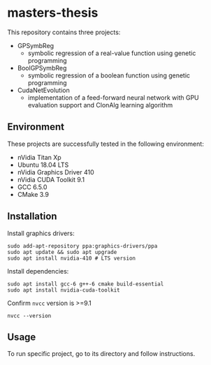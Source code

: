 # masters-thesis

This repository contains three projects:
* GPSymbReg
  - symbolic regression of a real-value function using genetic programming
* BoolGPSymbReg
  - symbolic regression of a boolean function using genetic programming
* CudaNetEvolution
  - implementation of a feed-forward neural network with GPU evaluation support and ClonAlg learning algorithm


## Environment

These projects are successfully tested in the following environment:
* nVidia Titan Xp
* Ubuntu 18.04 LTS
* nVidia Graphics Driver 410
* nVidia CUDA Toolkit 9.1
* GCC 6.5.0
* CMake 3.9


## Installation

Install graphics drivers:

    sudo add-apt-repository ppa:graphics-drivers/ppa
    sudo apt update && sudo apt upgrade
    sudo apt install nvidia-410	# LTS version

Install dependencies:

    sudo apt install gcc-6 g++-6 cmake build-essential
    sudo apt install nvidia-cuda-toolkit

Confirm `nvcc` version is >=9.1

    nvcc --version


## Usage

To run specific project, go to its directory and follow instructions.

